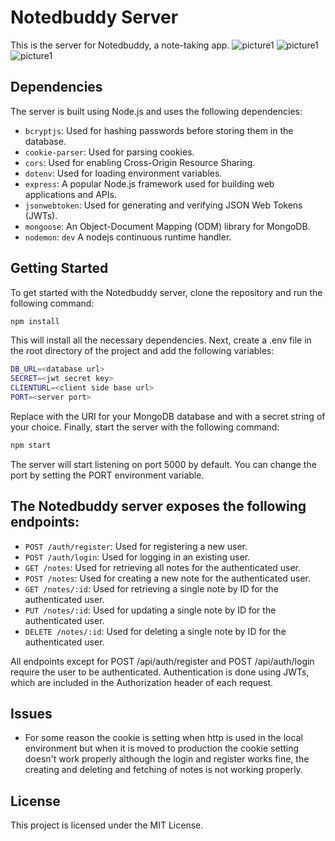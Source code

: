 # Notedbuddy Server

This is the server for Notedbuddy, a note-taking app. 
![picture1](https://media.discordapp.net/attachments/1079853000211837001/1103916663511978025/Screenshot_2023-05-05_105658.png?width=1067&height=609)
![picture1](https://media.discordapp.net/attachments/1079853000211837001/1103916663839137813/Screenshot_2023-05-05_105808.png?width=1050&height=609)
![picture1](https://media.discordapp.net/attachments/1079853000211837001/1103916664162103397/Screenshot_2023-05-05_105918.png?width=1050&height=609)

## Dependencies
The server is built using Node.js and uses the following dependencies:
- `bcryptjs`: Used for hashing passwords before storing them in the database.
- `cookie-parser`: Used for parsing cookies.
- `cors`: Used for enabling Cross-Origin Resource Sharing.
- `dotenv`: Used for loading environment variables.
- `express`: A popular Node.js framework used for building web applications and APIs.
- `jsonwebtoken`: Used for generating and verifying JSON Web Tokens (JWTs).
- `mongoose`: An Object-Document Mapping (ODM) library for MongoDB.
- `nodemon`: `dev` A nodejs continuous runtime handler.

## Getting Started

To get started with the Notedbuddy server, clone the repository and run the following command:
```bash
npm install
```
This will install all the necessary dependencies.
Next, create a .env file in the root directory of the project and add the following variables:
```bash
DB_URL=<database url>
SECRET=<jwt secret key>
CLIENTURL=<client side base url>
PORT=<server port>
```
Replace <your-mongodb-uri> with the URI for your MongoDB database and <your-jwt-secret> with a secret string of your choice.
Finally, start the server with the following command:
```bash
npm start
```
The server will start listening on port 5000 by default. You can change the port by setting the PORT environment variable.
## The Notedbuddy server exposes the following endpoints:
- `POST /auth/register`: Used for registering a new user.
- `POST /auth/login`: Used for logging in an existing user.
- `GET /notes`: Used for retrieving all notes for the authenticated user.
- `POST /notes`: Used for creating a new note for the authenticated user.
- `GET /notes/:id`: Used for retrieving a single note by ID for the authenticated user.
- `PUT /notes/:id`: Used for updating a single note by ID for the authenticated user.
- `DELETE /notes/:id`: Used for deleting a single note by ID for the authenticated user.

All endpoints except for POST /api/auth/register and POST /api/auth/login require the user to be authenticated. Authentication is done using JWTs, which are included in the Authorization header of each request.

## Issues
- For some reason the cookie is setting when http is used in the local environment but when it is moved to production the cookie setting 
doesn't work properly although the login and register works fine, the creating and deleting and fetching of notes is not working properly.

## License
This project is licensed under the MIT License.
